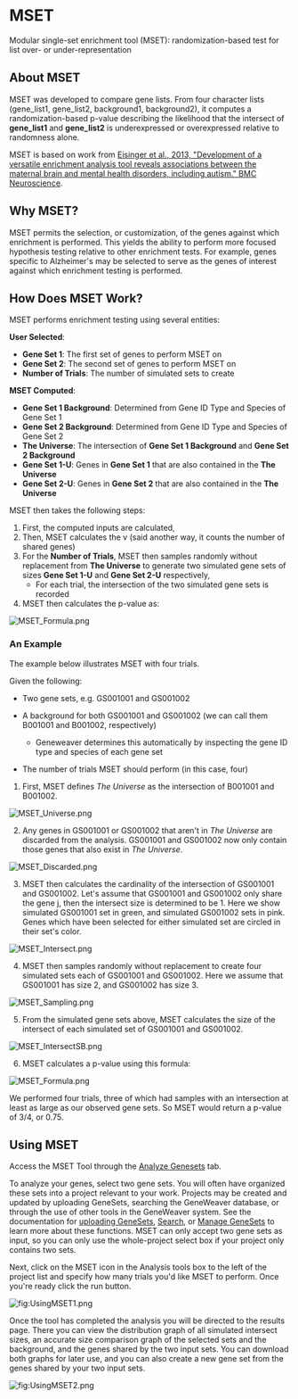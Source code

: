 **MSET**
========
Modular single-set enrichment tool (MSET): randomization-based test for list over- or under-representation

About MSET
----------

MSET was developed to compare gene lists. From four character lists (gene_list1, gene_list2, background1, background2), it
computes a randomization-based p-value describing the likelihood that the intersect of **gene_list1** and **gene_list2**
is underexpressed or overexpressed relative to randomness alone.

MSET is based on work from
[Eisinger et al., 2013, "Development of a versatile enrichment analysis tool reveals 
associations between the maternal brain and mental health disorders, including autism." BMC Neuroscience](https://www.ncbi.nlm.nih.gov/pmc/articles/PMC3840590/).


Why MSET?
---------

MSET permits the selection, or customization, of the genes against which enrichment is performed. This yields the 
ability to perform more focused hypothesis testing relative to other enrichment tests. For example, genes specific to 
Alzheimer's may be selected to serve as the genes of interest against which enrichment testing is performed.

How Does MSET Work?
-------------------

MSET performs enrichment testing using several entities:

**User Selected**:

*  **Gene Set 1**: The first set of genes to perform MSET on
*  **Gene Set 2**: The second set of genes to perform MSET on
*  **Number of Trials**: The number of simulated sets to create

**MSET Computed**:

*  **Gene Set 1 Background**: Determined from Gene ID Type and Species of Gene Set 1
*  **Gene Set 2 Background**: Determined from Gene ID Type and Species of Gene Set 2
*  **The Universe**: The intersection of **Gene Set 1 Background** and **Gene Set 2 Background**
*  **Gene Set 1-U**: Genes in **Gene Set 1** that are also contained in the **The Universe**
*  **Gene Set 2-U**: Genes in **Gene Set 2** that are also contained in the **The Universe**

MSET then takes the following steps:

1.  First, the computed inputs are calculated,
2.  Then, MSET calculates the v
    (said another way, it counts the number of shared genes)
3.  For the **Number of Trials**, MSET then samples randomly without replacement from **The Universe** to generate two simulated gene sets of sizes **Gene Set 1-U** and **Gene Set 2-U** respectively,
    -  For each trial, the intersection of the two simulated gene sets is recorded
4.  MSET then calculates the p-value as:

![](../assets/images/CS_MSET_Formula.png "MSET_Formula.png")

### An Example

The example below illustrates MSET with four trials.

Given the following:

- Two gene sets, e.g. GS001001 and GS001002

- A background for both GS001001 and GS001002 (we can call them B001001 and B001002, respectively)
    - Geneweaver determines this automatically by inspecting the gene ID type and species of each gene set

- The number of trials MSET should perform (in this case, four)


1. First, MSET defines _The Universe_ as the intersection of B001001 and B001002.

![](../assets/images/CS_MSET_Universe.png "MSET_Universe.png")

2. Any genes in GS001001 or GS001002 that aren't in _The Universe_ are discarded from the analysis. GS001001 and GS001002 now only contain those genes that also exist in _The Universe_.

![](../assets/images/CS_MSET_Discarded.png "MSET_Discarded.png")

3. MSET then calculates the cardinality of the intersection of GS001001 and GS001002. Let's assume that GS001001 and GS001002 only share the gene j, then the intersect size is determined to be 1. Here we show simulated GS001001 set in green, and simulated GS001002 sets in pink. Genes which have been selected for either simulated set are circled in their set's color.

![](../assets/images/CS_MSET_Intersect.png "MSET_Intersect.png")


4. MSET then samples randomly without replacement to create four simulated sets each of GS001001 and GS001002. Here we assume that GS001001 has size 2, and GS001002 has size 3.

![](../assets/images/CS_MSET_Sampling.png "MSET_Sampling.png")


5. From the simulated gene sets above, MSET calculates the size of the intersect of each simulated set of GS001001 and GS001002. 

![](../assets/images/CS_MSET_Sample_Size.png "MSET_IntersectSB.png")


6. MSET calculates a p-value using this formula:

![](../assets/images/CS_MSET_Formula.png "MSET_Formula.png")

We performed four trials, three of which had samples with an intersection at least as large as our observed gene sets. So MSET would return a p-value of 3/4, or 0.75.


Using MSET
----------

Access the MSET Tool through the [Analyze
Genesets](#analyze-gene-sets-tab) tab.

To analyze your genes, select two gene sets. You will often have organized these sets into a project relevant to your work. Projects may be created and updated by uploading GeneSets, searching the GeneWeaver database, or through the use of other tools in the GeneWeaver system. See the documentation for [uploading GeneSets](#uploading-gene-sets), [Search](#searching-geneweaver), or [Manage GeneSets](#gene-set-utilities) to learn more about these functions. MSET can only accept two gene sets as input, so you can only use the whole-project select box if your project only contains two sets.

Next, click on the MSET icon in the Analysis tools box to the left of the project list and specify how many trials you'd like MSET to perform. Once you're ready click the run button.

![](../assets/images/CS_MSET_Select.png "fig:UsingMSET1.png") 

Once the tool has completed the analysis you will be directed to the results page. There you can view the distribution graph of all simulated intersect sizes, an accurate size comparison graph of the selected sets and the background, and the genes shared by the two input sets. You can download both graphs for later use, and you can also create a new gene set from the genes shared by your two input sets. 

![](../assets/images/CS_MSET_Result.png "fig:UsingMSET2.png") 
